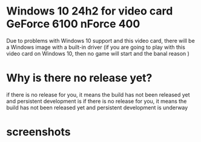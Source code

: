 # Windows 10 24h2 for video card GeForce 6100 nForce 400
Due to problems with Windows 10 support and this video card, there will be a Windows image with a built-in driver (if you are going to play with this video card on Windows 10, then no game will start and the banal reason )
# Why is there no release yet?
if there is no release for you, it means the build has not been released yet and persistent development is if there is no release for you, it means the build has not been released yet and persistent development is underway

# screenshots
